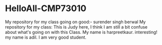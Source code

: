 # HelloAll-CMP73010
My repository for my class
going on good:- surender singh berwal
My repository for my class:
This is Judy here, I think I am still a bit confuse about what's going on with this Class.
My name is harpreetkaur. 
interesting!
my name is adil. I am very good student.
